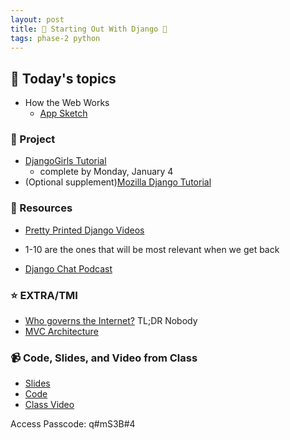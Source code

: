 ```yaml
---
layout: post
title: 🐴 Starting Out With Django 🐴 
tags: phase-2 python
---
```


## 📅 Today's topics

- How the Web Works
    - [App Sketch](assets/img/django-todo-sketch.png)

### 🎯  Project

- [DjangoGirls Tutorial](https://tutorial.djangogirls.org/en/)
    - complete by Monday, January 4
- (Optional supplement)[Mozilla Django Tutorial](https://developer.mozilla.org/en-US/docs/Learn/Server-side/Django/Tutorial_local_library_website)

### 🔖 Resources

* [Pretty Printed Django Videos](https://www.youtube.com/playlist?list=PLXmMXHVSvS-DQfOsQdXkzEZyD0Vei7PKf)
- 1-10 are the ones that will be most relevant when we get back
* [Django Chat Podcast](https://djangochat.com/episodes/how-to-learn-django)

### ⭐️ EXTRA/TMI
* [Who governs the Internet?]((https://news.brown.edu/articles/2014/12/savage)) TL;DR Nobody
* [MVC Architecture](https://towardsdatascience.com/everything-you-need-to-know-about-mvc-architecture-3c827930b4c1)


### 📹 Code, Slides, and Video from Class

* [Slides](https://github.com/momentum-pt-team-1/notes/blob/main/django-getting-started.md)
* [Code](https://github.com/momentum-pt-team-1/examples/tree/main/todos)
* [Class Video](https://us02web.zoom.us/rec/share/JZQlELtWYX2-5vlOtAz9lJRvf9ciF7ZKoPUblSeVytj7B8a5ETUsT8gpc-HuFsGf.RWZWT-68tI9XnYHG)

Access Passcode: q#mS3B#4

